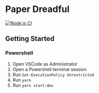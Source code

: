 # Paper Dreadful

[![Node.js CI](https://github.com/clayplumridge/paper-dreadful/actions/workflows/ci.yaml/badge.svg)](https://github.com/clayplumridge/paper-dreadful/actions/workflows/ci.yaml)

## Getting Started

### Powershell

1. Open VSCode as Administrator
2. Open a Powershell terminal session
3. Run `Set-ExecutionPolicy Unrestricted`
4. Run `yarn`
5. Run `yarn start:dev`
